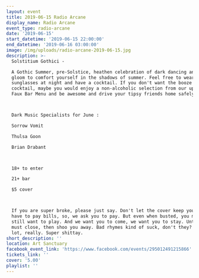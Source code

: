 ```yaml
---
layout: event
title: 2019-06-15 Radio Arcane
display_name: Radio Arcane
event_type: radio-arcane
date: '2019-06-15'
start_datetime: '2019-06-15 22:00:00'
end_datetime: '2019-06-16 03:00:00'
image: /img/uploads/radio-arcane-2019-06-15.jpg
description: >-
  Solstitium Gothici -  

  A Gothic Summer, pre-Solstice, heathen celebration of dark dancing and ritual
  gloom to comfort yourself in the shadows of summer. Feel free to wear your
  sunglasses at night and have a cocktail. If you don't want the booze in your
  cocktail, maybe you would enjoy a non-alcoholic selection from our upcoming
  Faux Bar Menu and be awesome and drive your tipsy friends home safely.



  Dark Music Specialists for June :  

  Sorrow Vomit  

  Thulsa Goon  

  Brian Drabant



  18+ to enter  

  21+ bar  

  $5 cover



  If you are super broke, please just say. Don't let the cover keep you away. We
  have to pay bills, so, we ask you to pay. But even when busted, you might
  still want to play. And we want you to come, we want you to stay. Until we
  must close, then shoo you away. Bad rhymes kind of suck, don't they? Like a
  lot, really. Super shittay.
short_description: ''
location: Art Sanctuary
facebook_event_link: 'https://www.facebook.com/events/295012491215866'
tickets_link: ''
cover: '5.00'
playlist: ''
---
```


